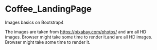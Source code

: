 # Coffee_LandingPage
Images basics on Bootstrap4

The images are taken from https://pixabay.com/photos/  and are all HD images. Browser might take some time to render it.and are all HD images. Browser might take some time to render it.
